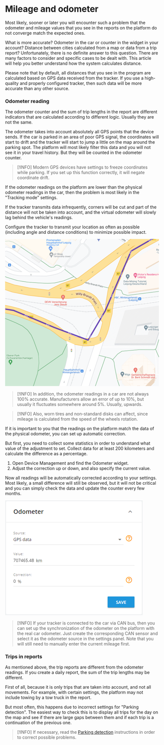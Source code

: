 # Mileage and odometer

Most likely, sooner or later you will encounter such a problem that the odometer and mileage values ​​that you see in the reports on the platform do not converge match the expected ones.

What is more accurate? Odometer in the car or counter in the widget in your account? Distance between cities calculated from a map or data from a trip report? Unfortunately, there is no definite answer to this question. There are many factors to consider and specific cases to be dealt with. This article will help you better understand how the system calculates distance.

Please note that by default, all distances that you see in the program are calculated based on GPS data received from the tracker. If you use a high-quality and properly configured tracker, then such data will be more accurate than any other source.

### Odometer reading

The odometer counter and the sum of trip lengths in the report are different indicators that are calculated according to different logic. Usually they are not the same.

The odometer takes into account absolutely all GPS points that the device sends. If the car is parked in an area of poor GPS signal, the coordinates will start to drift and the tracker will start to jump a little on the map around the parking spot. The platform will most likely filter this data and you will not see it in your travel history. But they will be counted in the odometer counter.

> \[!INFO] Modern GPS devices have settings to freeze coordinates while parking. If you set up this function correctly, it will negate coordinate drift.

If the odometer readings on the platform are lower than the physical odometer readings in the car, then the problem is most likely in the "Tracking mode" settings.

If the tracker transmits data infrequently, corners will be cut and part of the distance will not be taken into account, and the virtual odometer will slowly lag behind the vehicle's readings.

Configure the tracker to transmit your location as often as possible (including angle and distance conditions) to minimize possible impact.

![](../../expert-center/faq-and-troubleshooting/sensors/attachments/image-20230728-103318.png)

> \[!INFO] In addition, the odometer readings in a car are not always 100% accurate. Manufacturers allow an error of up to 10%, but usually it fluctuates somewhere around 5%. Usually, upwards.

> \[!INFO] Also, worn tires and non-standard disks can affect, since mileage is calculated from the speed of the wheels rotation.

If it is important to you that the readings on the platform match the data of the physical odometer, you can set up automatic correction.

But first, you need to collect some statistics in order to understand what value of the adjustment to set. Collect data for at least 200 kilometers and calculate the difference as a percentage.

1. Open Device Management and find the Odometer widget.
2. Adjust the correction up or down, and also specify the current value.

Now all readings will be automatically corrected according to your settings. Most likely, a small difference will still be observed, but it will not be critical and you can simply check the data and update the counter every few months.

![Mileage and odometer](../../expert-center/faq-and-troubleshooting/sensors/attachments/image-20231130-083736.png)

> \[!INFO] If your tracker is connected to the car via CAN bus, then you can set up the synchronization of the odometer on the platform with the real car odometer. Just create the corresponding CAN sensor and select it as the odometer source in the settings panel. Note that you will still need to manually enter the current mileage first.

### Trips in reports

As mentioned above, the trip reports are different from the odometer readings. If you create a daily report, the sum of the trip lengths may be different.

First of all, because it is only trips that are taken into account, and not all movements. For example, with certain settings, the platform may not include towing by a tow truck in the report.

But most often, this happens due to incorrect settings for "Parking detection". The easiest way to check this is to display all trips for the day on the map and see if there are large gaps between them and if each trip is a continuation of the previous one.

> \[!INFO] If necessary, read the [Parking detection](https://www.navixy.com/docs/user/web-interface-docs/devices-doc/parking-detection/) instructions in order to correct possible problems.
